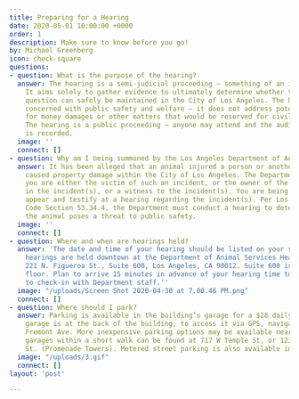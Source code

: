 ```yaml
---
title: Preparing for a Hearing
date: 2020-05-01 10:00:00 +0000
order: 1
description: Make sure to know before you go!
by: Michael Greenberg
icon: check-square
questions:
- question: What is the purpose of the hearing?
  answer: The hearing is a semi-judicial proceeding – something of an informal trial.
    It aims solely to gather evidence to ultimately determine whether the animal in
    question can safely be maintained in the City of Los Angeles. The hearing is only
    concerned with public safety and welfare – it does not address potential claims
    for money damages or other matters that would be reserved for civil litigation.
    The hearing is a public proceeding – anyone may attend and the audio of the proceedings
    is recorded.
  image: ''
  connect: []
- question: Why am I being summoned by the Los Angeles Department of Animal Services?
  answer: It has been alleged that an animal injured a person or another animal, and/or
    caused property damage within the City of Los Angeles. The Department believes
    you are either the victim of such an incident, or the owner of the animal involved
    in the incident(s), or a witness to the incident(s). You are being summoned to
    appear and testify at a hearing regarding the incident(s). Per Los Angeles Municipal
    Code Section 53.34.4, the Department must conduct a hearing to determine whether
    the animal poses a threat to public safety.
  image: ''
  connect: []
- question: Where and when are hearings held?
  answer: 'The date and time of your hearing should be listed on your summons. All
    hearings are held downtown at the Department of Animal Services Headquarters:
    221 N. Figueroa St., Suite 600, Los Angeles, CA 90012. Suite 600 is on the 6th
    floor. Plan to arrive 15 minutes in advance of your hearing time to allow time
    to check-in with Department staff.’'
  image: "/uploads/Screen Shot 2020-04-30 at 7.00.46 PM.png"
  connect: []
- question: Where should I park?
  answer: Parking is available in the building’s garage for a $28 daily max. This
    garage is at the back of the building; to access it via GPS, navigate to 250 N.
    Fremont Ave. More inexpensive parking options may be available nearby. Additional
    garages within a short walk can be found at 717 W Temple St, or 123 S. Figueroa
    St. (Promenade Towers). Metered street parking is also available in the area.
  image: "/uploads/3.gif"
  connect: []
layout: 'post'

---
```


